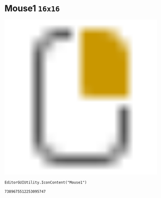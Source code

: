 # Mouse1 `16x16`
<img src="/img/Mouse1.png" width=512 height=512>

``` CSharp
EditorGUIUtility.IconContent("Mouse1")
```
```
7389675512253095747
```
